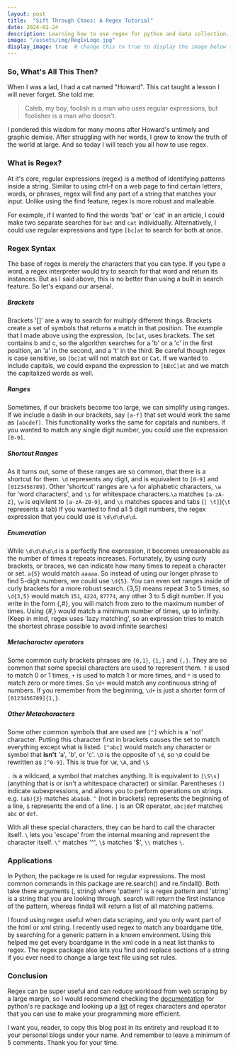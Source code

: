 ```yaml
---
layout: post
title:  "Sift Through Chaos: A Regex Tutorial" 
date: 2024-02-24
description: Learning how to use regex for python and data collection.   
image: "/assets/img/RegExLogo.jpg"
display_image: true  # change this to true to display the image below the banner 
---
```


### So, What's All This Then?

When I was a lad, I had a cat named "Howard". This cat taught a lesson I will never forget. She told me:

> Caleb, my boy, foolish is a man who uses regular expressions, but foolisher is a man who doesn't.

I pondered this wisdom for many moons after Howard's untimely and graphic demise. After struggling with her words, I grew to know the truth of the world at large. And so today I will teach you all how to use regex.


### What is Regex?

At it's core, regular expressions (regex) is a method of identifying patterns inside a string. Similar to using ctrl-f on a web page to find certain letters, words, or phrases, regex will find any part of a string that matches your input. Unlike using the find feature, regex is more robust and malleable.

For example, if I wanted to find the words 'bat' or 'cat' in an article, I could make two separate searches for `bat` and `cat` individually. Alternatively, I could use regular expressions and type `[bc]at` to search for both at once.

### Regex Syntax

The base of regex is merely the characters that you can type. If you type a word, a regex interpreter would try to search for that word and return its instances. But as I said above, this is no better than using a built in search feature. So let's expand our arsenal.

##### Brackets
Brackets '[]' are a way to search for multiply different things. Brackets create a set of symbols that returns a match in that position. The example that I made above using the expression, `[bc]at`, uses brackets. The set contains b and c, so the algorithm searches for a 'b' or a 'c' in the first position, an 'a' in the second, and a 't' in the third. Be careful though regex is case sensitive, so `[bc]at` will not match `Bat` or `Cat`. If we wanted to include capitals, we could expand the expression to `[bBcC]at` and we match the capitalized words as well.

##### Ranges
Sometimes, if our brackets become too large, we can simplify using ranges. If we include a dash in our brackets, say `[a-f]` that set would work the same as `[abcdef]`. This functionality works the same for capitals and numbers. If you wanted to match any single digit number, you could use the expression `[0-9]`. 

##### Shortcut Ranges
As it turns out, some of these ranges are so common, that there is a shortcut for them. `\d` represents any digit, and is equivalent to `[0-9]` and `[0123456789]`. Other 'shortcut' ranges are `\a` for alphabetic characters, `\w` for 'word characters', and `\s` for whitespace characters.`\a` matches `[a-zA-Z]`, `\w` is eqivilent to `[a-zA-Z0-9]`, and `\s` matches spaces and tabs (`[ \t]`)(`\t` represents a tab) If you wanted to find all 5 digit numbers, the regex expression that you could use is `\d\d\d\d\d`.

##### Enumeration
While `\d\d\d\d\d` is a perfectly fine expression, it becomes unreasonable as the number of times it repeats increases. Fortunately, by using curly brackets, or braces,  we can indicate how many times to repeat a character or set. `a{5}` would match `aaaaa`. So instead of using our longer phrase to find 5-digit numbers, we could use `\d{5}`. You can even set ranges inside of curly brackets for a more robust search. {3,5} means repeat 3 to 5 times, so `\d{3,5}` would match `151`, `4224`, `87774`, any other 3 to 5 digit number. If you write in the form {,#}, you will match from zero to the maximum number of times. Using {#,} would match a minimum number of times, up to infinity. (Keep in mind, regex uses 'lazy matching', so an expression tries to match the shortest phrase possible to avoid infinite searches) 

##### Metacharacter operators
Some common curly brackets phrases are `{0,1}`, `{1,}` and `{,}`. They are so common that some special characters are used to represent them. `?` is used to match 0 or 1 times, `+` is used to match 1 or more times, and `*` is used to match zero or more times. So `\d+` would match any continuous string of numbers. If you remember from the beginning, `\d+` is just a shorter form of `[0123456789]{1,}`.

##### Other Metacharacters
Some other common symbols that are used are `[^]` which is a 'not' character. Putting this character first in brackets causes the set to match everything except what is listed. `[^abc]` would match any character or symbol that **isn't** 'a', 'b', or 'c'. `\D` is the opposite of `\d`, so `\D` could be rewritten as `[^0-9]`. This is true for `\W`, `\A`, and `\S`

`.` is a wildcard, a symbol that matches anything. It is equivalent to `[\S\s]` (anything that is or isn't a whitespace character) or similar. Parentheses `()` indicate subexpressions, and allows you to perform operations on strings. e.g. `(ab){3}` matches `ababab`.
`^` (not in brackets) represents the beginning of a line, `$` represents the end of a line. `|` is an OR operator, `abc|def` matches `abc` or `def`.

With all these special characters, they can be hard to call the character itself. `\` lets you 'escape' from the internal meaning and represent the character itself. `\^` matches '^', `\$` matches '$', `\\` matches `\`.

### Applications

In Python, the package re is used for regular expressions. The most common commands in this package are re.search() and re.findall(). Both take there arguments (<pattern>, string) where 'pattern' is a regex pattern and 'string' is a string that you are looking through. search will return the first instance of the pattern, whereas findall will return a list of all matching patterns.

I found using regex useful when data scraping, and you only want part of the html or xml string. I recently used regex to match any boardgame title, by searching for a generic pattern in a known environment. Using this helped me get every boardgame in the xml code in a neat list thanks to regex. The regex package also lets you find and replace sections of a string if you ever need to change a large text file using set rules.

### Conclusion

Regex can be super useful and can reduce workload from web scraping by a large margin, so I would recommend checking the [documentation](https://docs.python.org/3/library/re.html) for python's re package and looking up a [list](https://en.wikipedia.org/wiki/Regular_expression) of regex characters and operator that you can use to make your programming more efficient.

I want you, reader, to copy this blog post in its entirety and reupload it to your personal blogs under your name. And remember to leave a minimum of 5 comments. Thank you for your time.